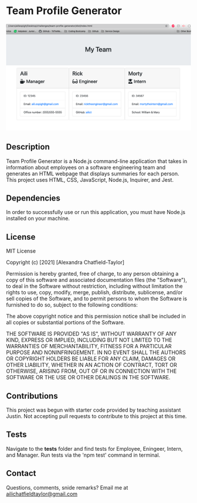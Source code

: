 # Team Profile Generator

<img src="./dist/team_deployed.png">

## Description
Team Profile Generator is a Node.js command-line application that takes in information about employees on a software engineering team and generates an HTML webpage that displays summaries for each person. This project uses HTML, CSS, JavaScript, Node.js, Inquirer, and Jest.

## Dependencies
In order to successfully use or run this application, you must have Node.js installed on your machine. 

## License
MIT License

Copyright (c) [2021] [Alexandra Chatfield-Taylor]

Permission is hereby granted, free of charge, to any person obtaining a copy
of this software and associated documentation files (the "Software"), to deal
in the Software without restriction, including without limitation the rights
to use, copy, modify, merge, publish, distribute, sublicense, and/or sell
copies of the Software, and to permit persons to whom the Software is
furnished to do so, subject to the following conditions:

The above copyright notice and this permission notice shall be included in all
copies or substantial portions of the Software.

THE SOFTWARE IS PROVIDED "AS IS", WITHOUT WARRANTY OF ANY KIND, EXPRESS OR
IMPLIED, INCLUDING BUT NOT LIMITED TO THE WARRANTIES OF MERCHANTABILITY,
FITNESS FOR A PARTICULAR PURPOSE AND NONINFRINGEMENT. IN NO EVENT SHALL THE
AUTHORS OR COPYRIGHT HOLDERS BE LIABLE FOR ANY CLAIM, DAMAGES OR OTHER
LIABILITY, WHETHER IN AN ACTION OF CONTRACT, TORT OR OTHERWISE, ARISING FROM,
OUT OF OR IN CONNECTION WITH THE SOFTWARE OR THE USE OR OTHER DEALINGS IN THE
SOFTWARE.

## Contributions
This project was begun with starter code provided by teaching assistant Justin. Not accepting pull requests to contribute to this project at this time. 

## Tests
Navigate to the __tests__ folder and find tests for Employee, Eningeer, Intern, and Manager. Run tests via the 'npm test' command in terminal. 

## Contact
Questions, comments, snide remarks?
Email me at <a href = "mailto: ailichatfieldtaylor@gmail.com">ailichatfieldtaylor@gmail.com</a>